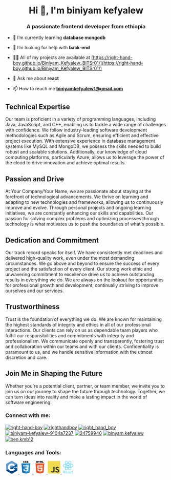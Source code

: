 <h1 align="center">Hi 👋, I'm biniyam kefyalew</h1>
<h3 align="center">A passionate frontend developer from ethiopia</h3>

- 🌱 I’m currently learning **database mongodb**

- 🤝 I’m looking for help with **back-end**

- 👨‍💻 All of my projects are available at [https://right-hand-boy.github.io/Biniyam_Kefyalew_BITSr01/](https://right-hand-boy.github.io/Biniyam_Kefyalew_BITSr01/)

- 💬 Ask me about **react**

- 📫 How to reach me **biniyamkefyalew1@gmail.com**
<h2>Technical Expertise</h2>
        <p>Our team is proficient in a variety of programming languages, including Java, JavaScript, and C++, enabling us to tackle a wide range of challenges with confidence. We follow industry-leading software development methodologies such as Agile and Scrum, ensuring efficient and effective project execution. With extensive experience in database management systems like MySQL and MongoDB, we possess the skills needed to build robust and scalable solutions. Additionally, our knowledge of cloud computing platforms, particularly Azure, allows us to leverage the power of the cloud to drive innovation and achieve optimal results.</p>
        <h2>Passion and Drive</h2>
<p>At Your Company/Your Name, we are passionate about staying at the forefront of technological advancements. We thrive on learning and adapting to new technologies and frameworks, allowing us to continuously improve and evolve. Through personal projects and ongoing learning initiatives, we are constantly enhancing our skills and capabilities. Our passion for solving complex problems and optimizing processes through technology is what motivates us to push the boundaries of what's possible.</p>
        <h2>Dedication and Commitment</h2>
        <p>Our track record speaks for itself. We have consistently met deadlines and delivered high-quality work, even under the most demanding circumstances. We go above and beyond to ensure the success of every project and the satisfaction of every client. Our strong work ethic and unwavering commitment to excellence drive us to achieve outstanding results in everything we do. We are always on the lookout for opportunities for professional growth and development, continually striving to improve ourselves and our services.</p>
        <h2>Trustworthiness</h2>
        <p>Trust is the foundation of everything we do. We are known for maintaining the highest standards of integrity and ethics in all of our professional interactions. Our clients can rely on us as dependable team players who fulfill our responsibilities and commitments with integrity and professionalism. We communicate openly and transparently, fostering trust and collaboration within our teams and with our clients. Confidentiality is paramount to us, and we handle sensitive information with the utmost discretion and care.</p>
        <h2>Join Me in Shaping the Future</h2>
        <p>Whether you're a potential client, partner, or team member, we invite you to join us on our journey to shape the future through technology. Together, we can turn ideas into reality and make a lasting impact in the world of software engineering.</p>
<h3 align="left">Connect with me:</h3>
<p align="left">
<a href="https://codepen.io/right-hand-boy" target="blank"><img align="center" src="https://raw.githubusercontent.com/rahuldkjain/github-profile-readme-generator/master/src/images/icons/Social/codepen.svg" alt="right-hand-boy" height="30" width="40" /></a>
<a href="https://dev.to/righthandboy" target="blank"><img align="center" src="https://raw.githubusercontent.com/rahuldkjain/github-profile-readme-generator/master/src/images/icons/Social/devto.svg" alt="righthandboy" height="30" width="40" /></a>
<a href="https://twitter.com/right_hand_boy" target="blank"><img align="center" src="https://raw.githubusercontent.com/rahuldkjain/github-profile-readme-generator/master/src/images/icons/Social/twitter.svg" alt="right_hand_boy" height="30" width="40" /></a>
<a href="https://linkedin.com/in/biniyam-kefyalew-9104a7237" target="blank"><img align="center" src="https://raw.githubusercontent.com/rahuldkjain/github-profile-readme-generator/master/src/images/icons/Social/linked-in-alt.svg" alt="biniyam-kefyalew-9104a7237" height="30" width="40" /></a>
<a href="https://stackoverflow.com/users/24759940" target="blank"><img align="center" src="https://raw.githubusercontent.com/rahuldkjain/github-profile-readme-generator/master/src/images/icons/Social/stack-overflow.svg" alt="24759940" height="30" width="40" /></a>
<a href="https://fb.com/binyam.kefyalew" target="blank"><img align="center" src="https://raw.githubusercontent.com/rahuldkjain/github-profile-readme-generator/master/src/images/icons/Social/facebook.svg" alt="binyam.kefyalew" height="30" width="40" /></a>
<a href="https://instagram.com/ben.kmb12" target="blank"><img align="center" src="https://raw.githubusercontent.com/rahuldkjain/github-profile-readme-generator/master/src/images/icons/Social/instagram.svg" alt="ben.kmb12" height="30" width="40" /></a>
</p>

<h3 align="left">Languages and Tools:</h3>
<p align="left"> <a href="https://www.w3schools.com/cpp/" target="_blank" rel="noreferrer"> <img src="https://raw.githubusercontent.com/devicons/devicon/master/icons/cplusplus/cplusplus-original.svg" alt="cplusplus" width="40" height="40"/> </a> <a href="https://www.w3schools.com/css/" target="_blank" rel="noreferrer"> <img src="https://raw.githubusercontent.com/devicons/devicon/master/icons/css3/css3-original-wordmark.svg" alt="css3" width="40" height="40"/> </a> <a href="https://www.w3.org/html/" target="_blank" rel="noreferrer"> <img src="https://raw.githubusercontent.com/devicons/devicon/master/icons/html5/html5-original-wordmark.svg" alt="html5" width="40" height="40"/> </a> <a href="https://developer.mozilla.org/en-US/docs/Web/JavaScript" target="_blank" rel="noreferrer"> <img src="https://raw.githubusercontent.com/devicons/devicon/master/icons/javascript/javascript-original.svg" alt="javascript" width="40" height="40"/> </a> <a href="https://reactjs.org/" target="_blank" rel="noreferrer"> <img src="https://raw.githubusercontent.com/devicons/devicon/master/icons/react/react-original-wordmark.svg" alt="react" width="40" height="40"/> </a> </p>
